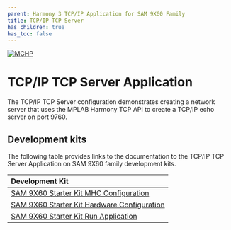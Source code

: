 ```yaml
---
parent: Harmony 3 TCP/IP Application for SAM 9X60 Family
title: TCP/IP TCP Server
has_children: true
has_toc: false
---
```

[![MCHP](https://www.microchip.com/ResourcePackages/Microchip/assets/dist/images/logo.png)](https://www.microchip.com)

# TCP/IP TCP Server Application

The TCP/IP TCP Server configuration demonstrates creating a network server that uses the MPLAB Harmony TCP API to create a TCP/IP echo server on port 9760.

## Development kits
The following table provides links to the documentation to the TCP/IP TCP Server Application on SAM 9X60 family development kits.

| Development Kit |
|:---------|
|[SAM 9X60 Starter Kit MHC Configuration](docs/readme_mhc_configuration.md) |
|[SAM 9X60 Starter Kit Hardware Configuration](docs/readme_hardware_configuration.md) |
|[SAM 9X60 Starter Kit Run Application](docs/readme_run_application.md) |
